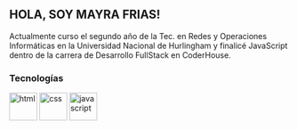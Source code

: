 ## HOLA, SOY MAYRA FRIAS!
Actualmente curso el segundo año de la Tec. en Redes y Operaciones Informáticas en la Universidad Nacional de Hurlingham y finalicé JavaScript dentro de la carrera de Desarrollo FullStack en CoderHouse.

### **Tecnologías**
<div stye="margin-right: 3px;">
      <img height="50px" alt="html" src="https://user-images.githubusercontent.com/91628860/272631085-522234cd-d763-4770-9a25-9795fdad2d2b.png"/>
      <img height="50px" alt="css" src="https://user-images.githubusercontent.com/91628860/272634050-8faa5f00-47e3-4028-8b48-0bd0904444e8.png"/>
      <img height="50px" alt="javascript" src="https://user-images.githubusercontent.com/91628860/272635831-a0c0e3da-4a3c-404c-a196-e5c09c05d6b6.png"/>
</div>
  


